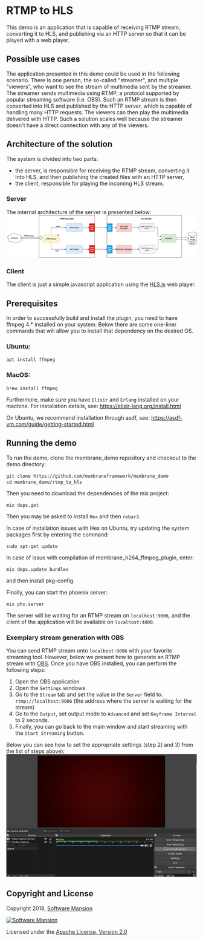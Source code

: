 # RTMP to HLS

This demo is an application that is capable of receiving RTMP stream, converting it to HLS, and publishing via an HTTP server so that it can be played with a web player.

## Possible use cases

The application presented in this demo could be used in the following scenario.
There is one person, the so-called "streamer", and multiple "viewers", who want to see the stream of multimedia sent by the streamer.
The streamer sends multimedia using RTMP, a protocol supported by popular streaming software (i.e. OBS). Such an RTMP stream is then converted into HLS and published by the HTTP server, which is capable of handling many HTTP requests. The viewers can then play the multimedia delivered with HTTP. Such a solution scales well because the streamer doesn't have a direct connection with any of the viewers.

## Architecture of the solution

The system is divided into two parts:

- the server, is responsible for receiving the RTMP stream, converting it into HLS, and then publishing the created files with an HTTP server,
- the client, responsible for playing the incoming HLS stream.

### Server

The internal architecture of the server is presented below:
![Server scheme](doc_assets/RTMP_to_HLS_pipeline.png)

### Client

The client is just a simple javascript application using the [HLS.js](https://github.com/video-dev/hls.js/) web player.

## Prerequisites

In order to successfully build and install the plugin, you need to have ffmpeg 4.\* installed on your system.
Below there are some one-liner commands that will allow you to install that dependency on the desired OS.

### Ubuntu:

```
apt install ffmpeg
```

### MacOS:

```
brew install ffmpeg
```

Furthermore, make sure you have `Elixir` and `Erlang` installed on your machine. For installation details, see: https://elixir-lang.org/install.html

On Ubuntu, we recommend installation through asdf, see: https://asdf-vm.com/guide/getting-started.html

## Running the demo

To run the demo, clone the membrane_demo repository and checkout to the demo directory:

```
git clone https://github.com/membraneframework/membrane_demo
cd membrane_demo/rtmp_to_hls
```

Then you need to download the dependencies of the mix project:

```
mix deps.get
```

Then you may be asked to install `Hex` and then `rebar3`.

In case of installation issues with Hex on Ubuntu, try updating the system packages first by entering the command:

```shell
sudo apt-get update
```

In case of issue with compilation of membrane_h264_ffmpeg_plugin, enter:

```shell
mix deps.update bundlex
```

and then install pkg-config.

Finally, you can start the phoenix server:

```
mix phx.server
```

The server will be waiting for an RTMP stream on `localhost:9006`, and the client of the application will be available on `localhost:4000`.

### Exemplary stream generation with OBS

You can send RTMP stream onto `localhost:9006` with your favorite streaming tool. However, below we present how to generate an RTMP stream with
[OBS](https://obsproject.com).
Once you have OBS installed, you can perform the following steps:

1. Open the OBS application
2. Open the `Settings` windows
3. Go to the `Stream` tab and set the value in the `Server` field to: `rtmp://localhost:9006` (the address where the server is waiting for the stream)
4. Go to the `Output`, set output mode to `Advanced` and set `Keyframe Interval` to 2 seconds.
5. Finally, you can go back to the main window and start streaming with the `Start Streaming` button.

Below you can see how to set the appropriate settings (step 2) and 3) from the list of steps above):
![OBS settings](doc_assets/OBS_settings.webp)

## Copyright and License

Copyright 2018, [Software Mansion](https://swmansion.com/?utm_source=git&utm_medium=readme&utm_campaign=membrane)

[![Software Mansion](https://membraneframework.github.io/static/logo/swm_logo_readme.png)](https://swmansion.com/?utm_source=git&utm_medium=readme&utm_campaign=membrane)

Licensed under the [Apache License, Version 2.0](LICENSE)
